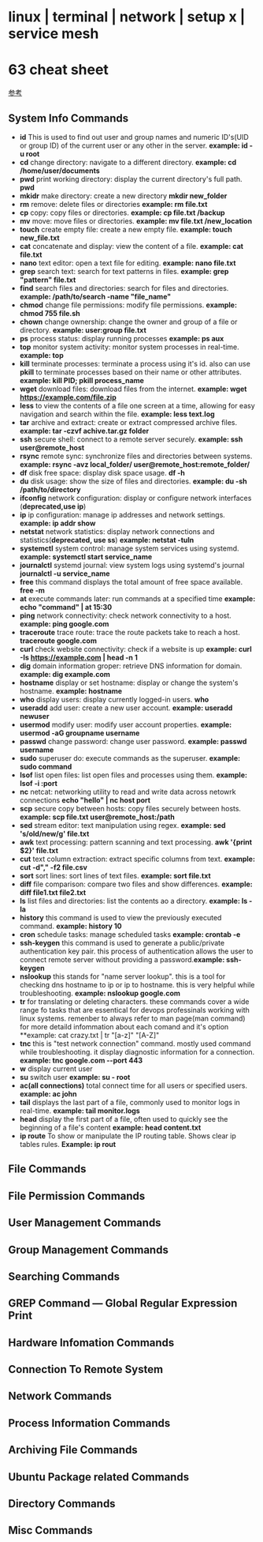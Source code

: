 # linux | terminal | network | setup x | service mesh



# 63 cheat sheet
[参考](https://medium.com/@vinodhakumara2681997/cheatsheet-linux-commands-for-devops-80be32b88656)

## System Info Commands
- **id** This is used to find out user and group names and numeric ID's(UID or group ID) of the current user or any other in the server. **example: id -u root**
- **cd** change directory: navigate to a different directory. **example: cd /home/user/documents**
- **pwd** print working directory: display the current directory's full path. **pwd**
- **mkidr** make directory: create a new directory **mkdir new_folder**
- **rm** remove: delete files or directories **example: rm file.txt**
- **cp** copy: copy files or directories. **example: cp file.txt /backup**
- **mv** move: move files or directories. **example: mv file.txt /new_location**
- **touch** create empty file: create a new empty file. **example: touch new_file.txt**
- **cat** concatenate and display: view the content of a file. **example: cat file.txt**
- **nano** text editor: open a text file for editing. **example: nano file.txt**
- **grep** search text: search for text patterns in files. **example: grep "pattern" file.txt**
- **find** search files and directories: search for files and directories. **example: /path/to/search -name "file_name"**
- **chmod** change file permissions: modify file permissions. **example: chmod 755 file.sh**
- **chown** change ownership: change the owner and group of a file or directory. **example: user:group file.txt**
- **ps** process status: display running processes **example: ps aux**
- **top** monitor system activity: monitor system processes in real-time. **example: top**
- **kill** terminate processes: terminate a process using it's id. also can use **pkill** to terminate processes based on their name or other attributes. **example: kill PID; pkill process_name**
- **wget** download files: download files from the internet. **example: wget https://example.com/file.zip**
- **less** to view the contents of a file one screen at a time, allowing for easy navigation and search within the file. **example: less text.log**
- **tar** archive and extract: create or extract compressed archive files. **example: tar -czvf achive.tar.gz folder**
- **ssh** secure shell: connect to a remote server securely. **example: ssh user@remote_host**
- **rsync** remote sync: synchronize files and directories between systems. **example: rsync -avz local_folder/ user@remote_host:remote_folder/**
- **df** disk free space: display disk space usage. **df -h**
- **du** disk usage: show the size of files and directories. **example: du -sh /path/to/directory**
- **ifconfig** network configuration: display or configure network interfaces (**deprecated,use ip**)
- **ip** ip configuration: manage ip addresses and network settings. **example: ip addr show**
- **netstat** network statistics: display network connections and statistics(**deprecated, use ss**) **example: netstat -tuln**
- **systemctl** system control: manage system services using systemd. **example: systemctl start service_name**
- **journalctl** systemd journal: view system logs using systemd's journal **journalctl -u service_name**
- **free** this command displays the total amount of free space available. **free -m**
-  **at** execute commands later: run commands at a specified time **example: echo "command" | at 15:30**
- **ping** network connectivity: check network connectivity to a host. **example: ping google.com**
- **traceroute** trace route: trace the route packets take to reach a host. **traceroute google.com**
- **curl** check website connectivity: check if a website is up **example: curl -Is https://example.com | head -n 1**
- **dig** domain information groper: retrieve DNS information for domain. **example: dig example.com**
- **hostname** display or set hostname: display or change the system's hostname. **example: hostname**
- **who** display users: display currently logged-in users. **who**
- **useradd** add user: create a new user account. **example: useradd newuser**
- **usermod** modify user: modify user account properties. **example: usermod -aG groupname username**
- **passwd** change password: change user password. **example: passwd username**
- **sudo** superuser do: execute commands as the superuser. **example: sudo command**
- **lsof** list open files: list open files and processes using them. **example: lsof -i :port**
- **nc** netcat: networking utility to read and write data across netowrk connections **echo "hello" | nc host port**
- **scp** secure copy between hosts: copy files securely between hosts. **example: scp file.txt user@remote_host:/path**
- **sed** stream editor: text manipulation using regex. **example: sed 's/old/new/g' file.txt**
- **awk** text processing: pattern scanning and text processing. **awk '{print $2}' file.txt**
- **cut** text column extraction: extract specific columns from text. **example: cut -d"," -f2 file.csv**
- **sort** sort lines: sort lines of text files. **example: sort file.txt**
- **diff** file comparison: compare two files and show differences. **example: diff file1.txt file2.txt**
- **ls** list files and directories: list the contents ao a directory. **example: ls -la**
- **history** this command is used to view the previously executed command. **example: history 10**
- **cron** schedule tasks: manage scheduled tasks **example: crontab -e**
- **ssh-keygen** this command is used to generate a public/private authentication key pair. this process of authentication allows the user to connect remote server without providing a password.**example: ssh-keygen**
- **nslookup** this stands for "name server lookup". this is a tool for checking dns hostname to ip or ip to hostname. this is very helpful while troubleshooting. **example: nslookup google.com**
- **tr** for translating or deleting characters.
these commands cover a wide range fo tasks that are essentical for devops professinals working with linux systems. remenber to always refer to man page(man command) for more detaild infommation about each comand and it's option 
**example: cat crazy.txt | tr "[a-z]" "[A-Z]"
- **tnc** this is "test network connection" command. mostly used command while troubleshooting. it display diagnostic information for a connection. **example: tnc google.com --port 443**
- **w** display current user
- **su** switch user **example: su - root**
- **ac(all connections)** total connect time for all users or specified users. **example: ac john**
- **tail** displays the last part of a file, commonly used to monitor logs in real-time. **example: tail monitor.logs**
- **head** display the first part of a file, often used to quickly see the beginning of a file's content **example: head content.txt**
- **ip route** To show or manipulate the IP routing table. Shows clear ip tables rules.
**Example: ip rout**

## File Commands

## File Permission Commands

## User Management Commands

## Group Management Commands

## Searching Commands

## GREP Command — Global Regular Expression Print

## Hardware Infomation Commands

## Connection To Remote System

## Network Commands

## Process Information Commands

## Archiving File Commands

## Ubuntu Package related Commands


## Directory Commands

## Misc Commands